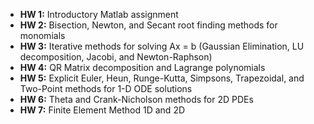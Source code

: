 * __HW 1:__ Introductory Matlab assignment
* __HW 2:__ Bisection, Newton, and Secant root finding methods for monomials
* __HW 3:__ Iterative methods for solving Ax = b (Gaussian Elimination, LU decomposition, Jacobi, and Newton-Raphson)
* __HW 4:__ QR Matrix decomposition and Lagrange polynomials
* __HW 5:__ Explicit Euler, Heun, Runge-Kutta, Simpsons, Trapezoidal, and Two-Point methods for 1-D ODE solutions 
* __HW 6:__ Theta and Crank-Nicholson methods for 2D PDEs
* __HW 7:__ Finite Element Method 1D and 2D
